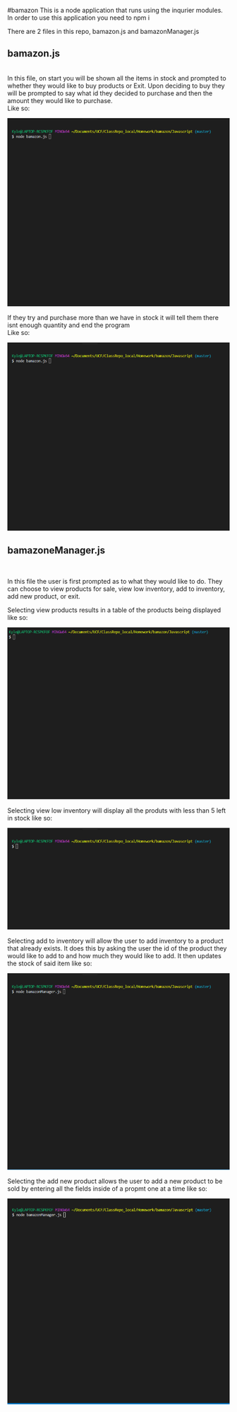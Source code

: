 #bamazon
This is a node application that runs using the inqurier modules. In order to use this application you need to npm i

There are 2 files in this repo, bamazon.js and bamazonManager.js

<h2>bamazon.js</h2><br>
In this file, on start you will be shown all the items in stock and prompted to whether they would like to buy products or Exit.
Upon deciding to buy they will be prompted to say what id they decided to purchase and then the amount they would like to purchase.<br>
Like so:<br>

![buy](/gifs/CustomerBuy.gif)<br>

If they try and purchase more than we have in stock it will tell them there isnt enough quantity and end the program<br>
Like so:<br>

![not-enough](/gifs/notEnough.gif)<br>

<h2>bamazoneManager.js</h2><br>

In this file the user is first prompted as to what they would like to do. They can choose to view products for sale, view low inventory,
add to inventory, add new product, or exit.<br>

Selecting view products results in a table of the products being displayed like so:<br>

![view-products](/gifs/ManagerView.gif)<br>

Selecting view low inventory will display all the produts with less than 5 left in stock like so:<br>

![low-inventory](/gifs/ManagerLowInventory.gif)<br>

Selecting add to inventory will allow the user to add inventory to a product that already exists. It does this by asking the user the id
of the product they would like to add to and how much they would like to add. It then updates the stock of said item like so:<br>

![add-inventory](/gifs/ManagerAddInventory.gif)<br>

Selecting the add new product allows the user to add a new product to be sold by entering all the fields inside of a propmt one at a time like so: <br>

![add-product](/gifs/ManagerAddProduct.gif)